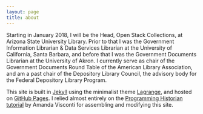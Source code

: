 ```yaml
---
layout: page
title: about
---
```

Starting in January 2018, I will be the Head, Open Stack Collections, at Arizona State University Library. Prior to that I was the Government Information Librarian & Data Services Librarian at the University of California, Santa Barbara, and before that I was the Government Documents Librarian at the University of Akron. I currently serve as chair of the Government Documents Round Table of the American Library Association, and am a past chair of the Depository Library Council, the advisory body for the Federal Depository Library Program.

This site is built in [Jekyll](https://jekyllrb.com/) using the minimalist theme [Lagrange](https://lenpaul.github.io/Lagrange/ "Lagrange, a minimalist Jekyll theme"), and hosted on [GitHub Pages](https://pages.github.com/). I relied almost entirely on the [Programming Historian tutorial](http://programminghistorian.org/lessons/building-static-sites-with-jekyll-github-pages "Building a static website with Jekyll and GitHub Pages") by Amanda Visconti for assembling and modifying this site.
